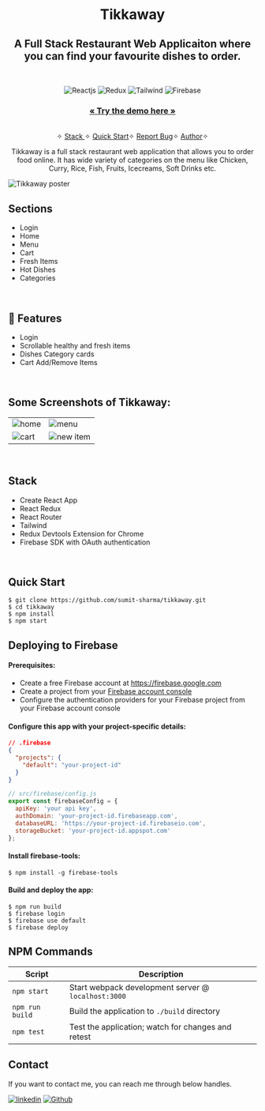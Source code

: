 <h1 align="center">Tikkaway</h1> 

<h2 align="center">A Full Stack Restaurant Web Applicaiton where you can find your favourite dishes to order.</h2>

<br />
<p align="center">
    <img src="https://img.shields.io/badge/React-20232A?style=for-the-badge&logo=react&logoColor=61DAFB" alt="Reactjs" />
    <img src="https://img.shields.io/badge/Redux-593D88?style=for-the-badge&logo=redux&logoColor=white" alt="Redux" />
    <img src="https://img.shields.io/badge/Tailwind_CSS-38B2AC?style=for-the-badge&logo=tailwind-css&logoColor=white" alt="Tailwind" />
    <img src="https://img.shields.io/badge/Firebase-5f6368?style=for-the-badge&logo=firebase&logoColor=FFCC30" alt="Firebase" />
</p>

<h3 align="center"><a href="https://restaurant-app-bceb0.web.app/"><strong>« Try the demo here »</strong></a></h3>

<p align="center"> 
    <br />&#10023;
    <a href="#Stack">Stack </a>&#10023;
    <a href="#Quick-Start">Quick Start</a>&#10023;    
    <a href="https://github.com/sumit-sharma-02/tikkaway/issues">Report Bug</a>&#10023;
    <a href="#Contact">Author</a>&#10023;
  </p>

<p align="center"> 
    Tikkaway is a full stack restaurant web application that allows you to order food online. It has wide variety of categories on the menu like Chicken, Curry, Rice,     Fish, Fruits, Icecreams, Soft Drinks etc. 
</p>

![Tikkaway poster](https://user-images.githubusercontent.com/52236473/212070654-879d8817-57b3-493f-a461-62a3bd2394a3.png)
<br />

## Sections
- Login
- Home
- Menu
- Cart
- Fresh Items
- Hot Dishes
- Categories
<br />

## 🚀 Features
- Login
- Scrollable healthy and fresh items
- Dishes Category cards
- Cart Add/Remove Items
<br />

## Some Screenshots of Tikkaway:
<table>
  <tr>
    <td><img src="https://user-images.githubusercontent.com/52236473/212076334-75307dba-c996-4638-89d6-74a7e379062a.png" alt="home" /></td>
    <td><img src="https://user-images.githubusercontent.com/52236473/212076902-3ca3a218-4e8c-4425-8ed5-b5d111676960.png" alt="menu" /></td>
  </tr>
  <tr>
    <td><img src="https://user-images.githubusercontent.com/52236473/212076931-9699750d-a9b4-4937-9f5e-d812b4bc69e5.png" alt="cart" /></td>
    <td><img src="https://user-images.githubusercontent.com/52236473/212076973-d86bfa92-ecb7-42ee-88e7-bacd2d4e03ee.png" alt="new item" /></td>
  </tr>
</table>
<br/>

## Stack
- Create React App
- React Redux
- React Router
- Tailwind
- Redux Devtools Extension for Chrome
- Firebase SDK with OAuth authentication
<br/>

## Quick Start
```shell
$ git clone https://github.com/sumit-sharma/tikkaway.git
$ cd tikkaway
$ npm install
$ npm start
```

## Deploying to Firebase
#### Prerequisites:
- Create a free Firebase account at https://firebase.google.com
- Create a project from your [Firebase account console](https://console.firebase.google.com)
- Configure the authentication providers for your Firebase project from your Firebase account console

#### Configure this app with your project-specific details:
```json
// .firebase
{
  "projects": {
    "default": "your-project-id"
  }
}
```

```javascript
// src/firebase/config.js
export const firebaseConfig = {
  apiKey: 'your api key',
  authDomain: 'your-project-id.firebaseapp.com',
  databaseURL: 'https://your-project-id.firebaseio.com',
  storageBucket: 'your-project-id.appspot.com'
};
```

#### Install firebase-tools:
```shell
$ npm install -g firebase-tools
```

#### Build and deploy the app:
```shell
$ npm run build
$ firebase login
$ firebase use default
$ firebase deploy
```

## NPM Commands

|Script|Description|
|---|---|
|`npm start`|Start webpack development server @ `localhost:3000`|
|`npm run build`|Build the application to `./build` directory|
|`npm test`|Test the application; watch for changes and retest|

## Contact
If you want to contact me, you can reach me through below handles.

[![linkedin](https://img.shields.io/badge/Sumit_Sharma-0077B5?style=for-the-badge&logo=linkedin&logoColor=white)](https://www.linkedin.com/in/sumitsharma002/)
[![Github](https://img.shields.io/badge/Sumit_Sharma-20232A?style=for-the-badge&logo=Github&logoColor=white)](https://github.com/sumit-sharma-02/)

